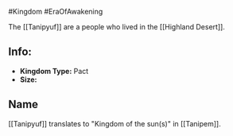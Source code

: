 #Kingdom #EraOfAwakening 

The [[Tanipyuf]] are a people who lived in the [[Highland Desert]].


## Info:

- **Kingdom Type:** Pact
- **Size:** 

## Name

[[Tanipyuf]] translates to "Kingdom of the sun(s)" in [[Tanipem]]. 
